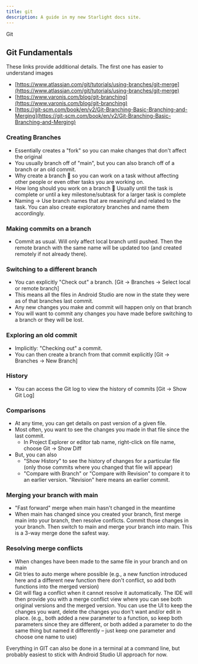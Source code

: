```yaml
---
title: git
description: A guide in my new Starlight docs site.
---
```


Git

## Git Fundamentals

These links provide additional details. The first one has easier to understand images

- [https://www.atlassian.com/git/tutorials/using-branches/git-merge](https://www.atlassian.com/git/tutorials/using-branches/git-merge)
- [https://www.varonis.com/blog/git-branching](https://www.varonis.com/blog/git-branching)
- [https://git-scm.com/book/en/v2/Git-Branching-Basic-Branching-and-Merging](https://git-scm.com/book/en/v2/Git-Branching-Basic-Branching-and-Merging)

### Creating Branches

- Essentially creates a "fork" so you can make changes that don't affect the original
- You usually branch off of "main", but you can also branch off of a branch or an old commit.
- Why create a branch  so you can work on a task without affecting other people or even other tasks you are working on.
- How long should you work on a branch  Usually until the task is complete or until a key milestone/subtask for a larger task is complete
- Naming -> Use branch names that are meaningful and related to the task. You can also create exploratory branches and name them accordingly.

### Making commits on a branch

- Commit as usual. Will only affect local branch until pushed. Then the remote branch with the same name will be updated too (and created remotely if not already there).

### Switching to a different branch

- You can explicitly "Check out" a branch. [Git -> Branches -> Select local or remote branch]
- This means all the files in Android Studio are now in the state they were as of that branches last commit.
- Any new changes you make and commit will happen only on that branch
- You will want to commit any changes you have made before switching to a branch or they will be lost.

### Exploring an old commit

- Implicitly: "Checking out" a commit.
- You can then create a branch from that commit explicitly [Git -> Branches -> New Branch]

### History

- You can access the Git log to view the history of commits [Git -> Show Git Log]

### Comparisons

- At any time, you can get details on past version of a given file.
- Most often, you want to see the changes you made in that file since the last commit.
  - In Project Explorer or editor tab name, right-click on file name, choose Git -> Show Diff
- But, you can also
  - "Show History" to see the history of changes for a particular file (only those commits where you changed that file will appear)
  - "Compare with Branch" or "Compare with Revision" to compare it to an earlier version. "Revision" here means an earlier commit.

### Merging your branch with main

- "Fast forward" merge when main hasn't changed in the meantime
- When main has changed since you created your branch, first merge main into your branch, then resolve conflicts. Commit those changes in your branch. Then switch to main and merge your branch into main. This is a 3-way merge done the safest way.

### Resolving merge conflicts

- When changes have been made to the same file in your branch and on main
- Git tries to auto merge where possible (e.g., a new function introduced here and a different new function there don't conflict, so add both functions into the merged version)
- Git will flag a conflict when it cannot resolve it automatically. The IDE will then provide you with a merge conflict view where you can see both original versions and the merged version. You can use the UI to keep the changes you want, delete the changes you don't want and/or edit in place. (e.g., both added a new parameter to a function, so keep both parameters since they are different, or both added a parameter to do the same thing but named it differently – just keep one parameter and choose one name to use)

Everything in GIT can also be done in a terminal at a command line, but probably easiest to stick with Android Studio UI approach for now.
